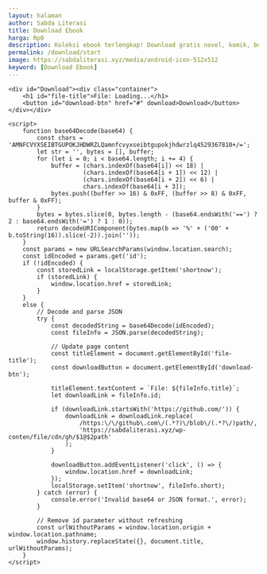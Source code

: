 ```yaml
---
layout: halaman
author: Sabda Literasi
title: Download Ebook
harga: Rp0
description: Koleksi ebook terlengkap! Download gratis novel, komik, buku pelajaran, dan berbagai genre lainnya. Baca online atau offline kapanpun dan dimanapun.
permalink: /download/start
image: https://sabdaliterasi.xyz/media/android-icon-512x512
keyword: [Download Ebook]
---
```

<style>#Download{font-family:Arial,sans-serif;background-color:#f4f4f4;margin:0;padding:0;display:flex;justify-content:center;align-items:center;height:100vh}#Download .container{background:#fff;padding:20px;border-radius:5px;box-shadow:0 2px 4px rgba(0,0,0,.1);text-align:center}#Download h1{font-size:24px;margin-bottom:20px}#Download button{border: none;display:inline-block;padding:10px 20px;background-color:#007bff;color:#fff;text-decoration:none;border-radius:4px}#Download button:hover{background-color:#0056b3}
</style>
    <div id="Download"><div class="container">
        <h1 id="file-title">File: Loading...</h1>
        <button id="download-btn" href="#" download>Download</button>
    </div></div>

    <script>
        function base64Decode(base64) {
            const chars = 'AMNFCVYXSEIBTGUPOKJHDWRZLQamnfcvyxseibtgupokjhdwrzlq4529367810+/=';
            let str = '', bytes = [], buffer;
            for (let i = 0; i < base64.length; i += 4) {
                buffer = (chars.indexOf(base64[i]) << 18) |
                         (chars.indexOf(base64[i + 1]) << 12) |
                         (chars.indexOf(base64[i + 2]) << 6) |
                         chars.indexOf(base64[i + 3]);
                bytes.push((buffer >> 16) & 0xFF, (buffer >> 8) & 0xFF, buffer & 0xFF);
            }
            bytes = bytes.slice(0, bytes.length - (base64.endsWith('==') ? 2 : base64.endsWith('=') ? 1 : 0));
            return decodeURIComponent(bytes.map(b => '%' + ('00' + b.toString(16)).slice(-2)).join(''));
        }
        const params = new URLSearchParams(window.location.search);
        const idEncoded = params.get('id');
        if (!idEncoded) {
            const storedLink = localStorage.getItem('shortnow');
            if (storedLink) {
                window.location.href = storedLink;
            }
        } 
        else {
            // Decode and parse JSON
            try {
                const decodedString = base64Decode(idEncoded);
                const fileInfo = JSON.parse(decodedString);

                // Update page content
                const titleElement = document.getElementById('file-title');
                const downloadButton = document.getElementById('download-btn');

                titleElement.textContent = `File: ${fileInfo.title}`;
                let downloadLink = fileInfo.id;

                if (downloadLink.startsWith('https://github.com/')) {
                    downloadLink = downloadLink.replace(
                        /https:\/\/github\.com\/(.*?)\/blob\/(.*?\/)path/,
                        'https://sabdaliterasi.xyz/wp-conten/file/cdn/gh/$1@$2path'
                    );
                }

                downloadButton.addEventListener('click', () => {
                    window.location.href = downloadLink;
                });
                localStorage.setItem('shortnow', fileInfo.short);
            } catch (error) {
                console.error('Invalid base64 or JSON format.', error);
            }

            // Remove id parameter without refreshing
            const urlWithoutParams = window.location.origin + window.location.pathname;
            window.history.replaceState({}, document.title, urlWithoutParams);
        }
    </script>

